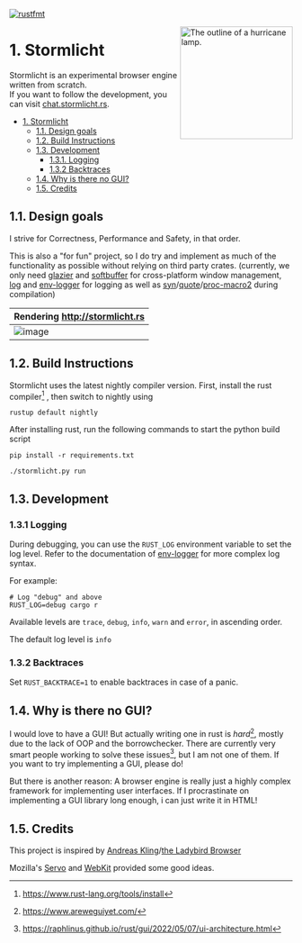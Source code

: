 [![rustfmt](https://github.com/Wuelle/Stormlicht/actions/workflows/rustfmt.yaml/badge.svg)](https://github.com/Wuelle/Stormlicht/actions/workflows/rustfmt.yaml)

<picture>
  <source media="(prefers-color-scheme: dark)" srcset="https://user-images.githubusercontent.com/58120269/241563717-f73e2144-9101-4d3f-b7d2-ed2459e5d8e0.svg" width="200px">
  <source media="(prefers-color-scheme: light)" srcset="https://user-images.githubusercontent.com/58120269/241563716-fde2bdf7-7ec4-48ee-928e-fa5b6a2625f2.svg" width="200px">
  <img alt="The outline of a hurricane lamp." src="https://user-images.githubusercontent.com/58120269/241563716-fde2bdf7-7ec4-48ee-928e-fa5b6a2625f2.svg" width="200px" align="right">
</picture>


# 1. Stormlicht
Stormlicht is an experimental browser engine written from scratch.<br>
If you want to follow the development, you can visit [chat.stormlicht.rs](https://chat.stormlicht.rs).

- [1. Stormlicht](#1-stormlicht)
  - [1.1. Design goals](#11-design-goals)
  - [1.2. Build Instructions](#12-build-instructions)
  - [1.3. Development](#13-development)
    - [1.3.1. Logging](#131-logging)
    - [1.3.2 Backtraces](#132-backtraces)
  - [1.4. Why is there no GUI?](#14-why-is-there-no-gui)
  - [1.5. Credits](#15-credits)


## 1.1. Design goals
I strive for Correctness, Performance and Safety, in that order.

This is also a "for fun" project, so I do try and implement as much of the functionality as possible without relying on third party crates. (currently, we only need [glazier](https://github.com/linebender/glazier) and [softbuffer](https://github.com/rust-windowing/softbuffer) for cross-platform window management, [log](https://github.com/rust-lang/log) and [env-logger](https://github.com/rust-cli/env_logger) for logging as well as [syn](https://github.com/dtolnay/syn)/[quote](https://github.com/dtolnay/quote)/[proc-macro2](https://github.com/dtolnay/proc-macro2) during compilation)

| Rendering http://stormlicht.rs | 
| --- |
| ![image](https://github.com/Wuelle/Stormlicht/assets/58120269/897c831c-a621-4297-a567-71ba651dfcdb) |


## 1.2. Build Instructions
Stormlicht uses the latest nightly compiler version.
First, install the rust compiler[^1] , then switch to nightly using 
```console
rustup default nightly
```

After installing rust, run the following commands to start the python build script
```console
pip install -r requirements.txt

./stormlicht.py run
```


## 1.3. Development
### 1.3.1 Logging
During debugging, you can use the `RUST_LOG` environment variable
to set the log level. Refer to the documentation of [env-logger](https://docs.rs/env_logger/latest/env_logger/) for more complex log syntax.

For example:
```console
# Log "debug" and above
RUST_LOG=debug cargo r
```
Available levels are `trace`, `debug`, `info`, `warn` and `error`, in ascending order.

The default log level is `info`

### 1.3.2 Backtraces
Set `RUST_BACKTRACE=1` to enable backtraces in case of a panic.

## 1.4. Why is there no GUI?
I would love to have a GUI! But actually writing one in rust is *hard*[^2], mostly due to the lack of OOP and the borrowchecker.
There are currently very smart people working to solve these issues[^3], but I am not one of them. If you want to try implementing a  GUI, please do!

But there is another reason: A browser engine is really just a highly complex framework for implementing user interfaces. If I procrastinate on implementing a GUI library long enough, i can just write it in HTML!


## 1.5. Credits
This project is inspired by [Andreas Kling](https://github.com/awesomekling)/[the Ladybird Browser](https://awesomekling.github.io/Ladybird-a-new-cross-platform-browser-project/)

Mozilla's [Servo](https://servo.org/) and [WebKit](https://github.com/WebKit/WebKit) provided some good ideas.

[^1]: https://www.rust-lang.org/tools/install
[^2]: https://www.areweguiyet.com/
[^3]: https://raphlinus.github.io/rust/gui/2022/05/07/ui-architecture.html
